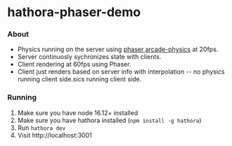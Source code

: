 # hathora-phaser-demo

### About
- Physics running on the server using [phaser arcade-physics](https://github.com/yandeu/arcade-physics) at 20fps.
- Server continuosly sychronizes state with clients.
- Client rendering at 60fps using Phaser.
- Client just renders based on server info with interpolation -- no physics running client side.sics running client side.


### Running
1. Make sure you have node 16.12+ installed
2. Make sure you have hathora installed (`npm install -g hathora`)
3. Run `hathora dev`
4. Visit http://localhost:3001
